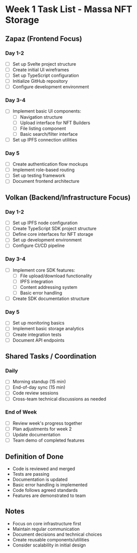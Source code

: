 # Week 1 Task List - Massa NFT Storage

## Zapaz (Frontend Focus)

### Day 1-2
- [ ] Set up Svelte project structure
- [ ] Create initial UI wireframes
- [ ] Set up TypeScript configuration
- [ ] Initialize GitHub repository
- [ ] Configure development environment

### Day 3-4
- [ ] Implement basic UI components:
  - [ ] Navigation structure
  - [ ] Upload interface for NFT Builders
  - [ ] File listing component
  - [ ] Basic search/filter interface
- [ ] Set up IPFS connection utilities

### Day 5
- [ ] Create authentication flow mockups
- [ ] Implement role-based routing
- [ ] Set up testing framework
- [ ] Document frontend architecture

## Volkan (Backend/Infrastructure Focus)

### Day 1-2
- [ ] Set up IPFS node configuration
- [ ] Create TypeScript SDK project structure
- [ ] Define core interfaces for NFT storage
- [ ] Set up development environment
- [ ] Configure CI/CD pipeline

### Day 3-4
- [ ] Implement core SDK features:
  - [ ] File upload/download functionality
  - [ ] IPFS integration
  - [ ] Content addressing system
  - [ ] Basic error handling
- [ ] Create SDK documentation structure

### Day 5
- [ ] Set up monitoring basics
- [ ] Implement basic storage analytics
- [ ] Create integration tests
- [ ] Document API endpoints

## Shared Tasks / Coordination

### Daily
- [ ] Morning standup (15 min)
- [ ] End-of-day sync (15 min)
- [ ] Code review sessions
- [ ] Cross-team technical discussions as needed

### End of Week
- [ ] Review week's progress together
- [ ] Plan adjustments for week 2
- [ ] Update documentation
- [ ] Team demo of completed features

## Definition of Done
- Code is reviewed and merged
- Tests are passing
- Documentation is updated
- Basic error handling is implemented
- Code follows agreed standards
- Features are demonstrated to team

## Notes
- Focus on core infrastructure first
- Maintain regular communication
- Document decisions and technical choices
- Create reusable components/utilities
- Consider scalability in initial design
